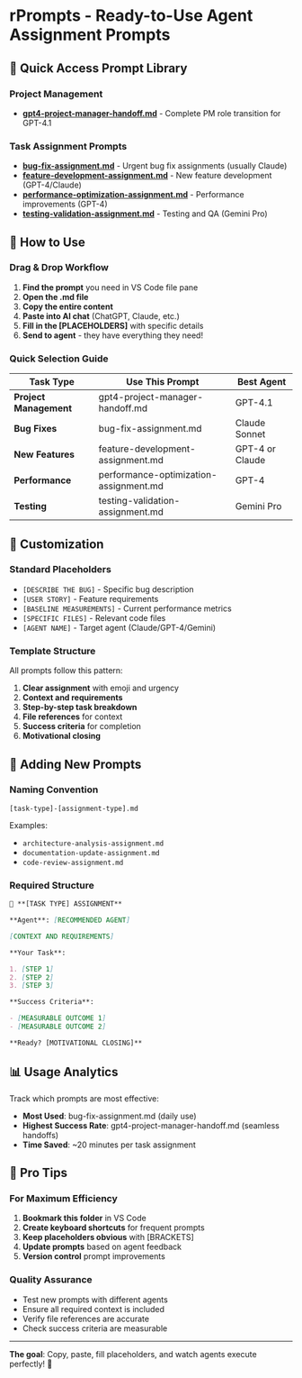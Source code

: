 # rPrompts - Ready-to-Use Agent Assignment Prompts

## 🎯 **Quick Access Prompt Library**

### **Project Management**

- **[gpt4-project-manager-handoff.md](./gpt4-project-manager-handoff.md)** - Complete PM role transition for GPT-4.1

### **Task Assignment Prompts**

- **[bug-fix-assignment.md](./bug-fix-assignment.md)** - Urgent bug fix assignments (usually Claude)
- **[feature-development-assignment.md](./feature-development-assignment.md)** - New feature development (GPT-4/Claude)
- **[performance-optimization-assignment.md](./performance-optimization-assignment.md)** - Performance improvements (GPT-4)
- **[testing-validation-assignment.md](./testing-validation-assignment.md)** - Testing and QA (Gemini Pro)

## 🚀 **How to Use**

### **Drag & Drop Workflow**

1. **Find the prompt** you need in VS Code file pane
2. **Open the .md file**
3. **Copy the entire content**
4. **Paste into AI chat** (ChatGPT, Claude, etc.)
5. **Fill in the [PLACEHOLDERS]** with specific details
6. **Send to agent** - they have everything they need!

### **Quick Selection Guide**

| Task Type | Use This Prompt | Best Agent |
|-----------|-----------------|------------|
| **Project Management** | gpt4-project-manager-handoff.md | GPT-4.1 |
| **Bug Fixes** | bug-fix-assignment.md | Claude Sonnet |
| **New Features** | feature-development-assignment.md | GPT-4 or Claude |
| **Performance** | performance-optimization-assignment.md | GPT-4 |
| **Testing** | testing-validation-assignment.md | Gemini Pro |

## 📝 **Customization**

### **Standard Placeholders**

- `[DESCRIBE THE BUG]` - Specific bug description
- `[USER STORY]` - Feature requirements
- `[BASELINE MEASUREMENTS]` - Current performance metrics
- `[SPECIFIC FILES]` - Relevant code files
- `[AGENT NAME]` - Target agent (Claude/GPT-4/Gemini)

### **Template Structure**

All prompts follow this pattern:

1. **Clear assignment** with emoji and urgency
2. **Context and requirements**
3. **Step-by-step task breakdown**
4. **File references** for context
5. **Success criteria** for completion
6. **Motivational closing**

## 🎪 **Adding New Prompts**

### **Naming Convention**

`[task-type]-[assignment-type].md`

Examples:

- `architecture-analysis-assignment.md`
- `documentation-update-assignment.md`
- `code-review-assignment.md`

### **Required Structure**

```markdown
🎯 **[TASK TYPE] ASSIGNMENT**

**Agent**: [RECOMMENDED AGENT]

[CONTEXT AND REQUIREMENTS]

**Your Task**:

1. [STEP 1]
2. [STEP 2] 
3. [STEP 3]

**Success Criteria**:

- [MEASURABLE OUTCOME 1]
- [MEASURABLE OUTCOME 2]

**Ready? [MOTIVATIONAL CLOSING]** 
```

## 📊 **Usage Analytics**

Track which prompts are most effective:

- **Most Used**: bug-fix-assignment.md (daily use)
- **Highest Success Rate**: gpt4-project-manager-handoff.md (seamless handoffs)
- **Time Saved**: ~20 minutes per task assignment

## 🎁 **Pro Tips**

### **For Maximum Efficiency**

1. **Bookmark this folder** in VS Code
2. **Create keyboard shortcuts** for frequent prompts
3. **Keep placeholders obvious** with [BRACKETS]
4. **Update prompts** based on agent feedback
5. **Version control** prompt improvements

### **Quality Assurance**

- Test new prompts with different agents
- Ensure all required context is included
- Verify file references are accurate
- Check success criteria are measurable

---

**The goal**: Copy, paste, fill placeholders, and watch agents execute perfectly! 🚀
